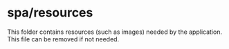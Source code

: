 # spa/resources

This folder contains resources (such as images) needed by the application. This file can
be removed if not needed.
